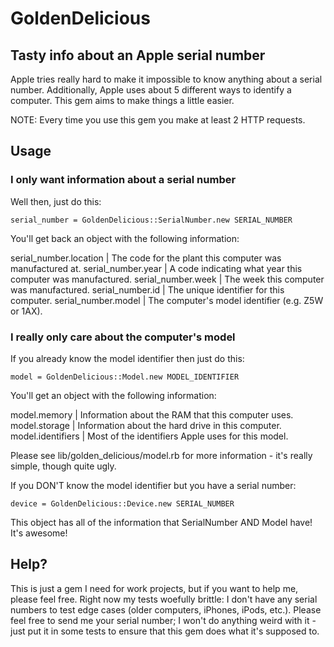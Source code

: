 # GoldenDelicious
## Tasty info about an Apple serial number

Apple tries really hard to make it impossible to know anything about a serial number. Additionally, Apple uses about 5 different ways to identify a computer. This gem aims to make things a little easier.

NOTE: Every time you use this gem you make at least 2 HTTP requests.

## Usage

### I only want information about a serial number

Well then, just do this:

    serial_number = GoldenDelicious::SerialNumber.new SERIAL_NUMBER

You'll get back an object with the following information:

serial_number.location 	| The code for the plant this computer was manufactured at.
serial_number.year 		| A code indicating what year this computer was manufactured.
serial_number.week 		| The week this computer was manufactured.
serial_number.id 		| The unique identifier for this computer.
serial_number.model 	| The computer's model identifier (e.g. Z5W or 1AX).

### I really only care about the computer's model

If you already know the model identifier then just do this:

    model = GoldenDelicious::Model.new MODEL_IDENTIFIER

You'll get an object with the following information:

model.memory 		| Information about the RAM that this computer uses.
model.storage 		| Information about the hard drive in this computer.
model.identifiers 	| Most of the identifiers Apple uses for this model.

Please see lib/golden_delicious/model.rb for more information - it's really simple, though quite ugly.

If you DON'T know the model identifier but you have a serial number:

    device = GoldenDelicious::Device.new SERIAL_NUMBER

This object has all of the information that SerialNumber AND Model have! It's awesome!

## Help?

This is just a gem I need for work projects, but if you want to help me, please feel free. Right now my tests woefully brittle: I don't have any serial numbers to test edge cases (older computers, iPhones, iPods, etc.). Please feel free to send me your serial number; I won't do anything weird with it - just put it in some tests to ensure that this gem does what it's supposed to.